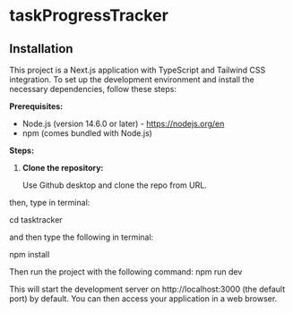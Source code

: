 # taskProgressTracker

## Installation

This project is a Next.js application with TypeScript and Tailwind CSS integration. To set up the development environment and install the necessary dependencies, follow these steps:

**Prerequisites:**

- Node.js (version 14.6.0 or later) - https://nodejs.org/en
- npm (comes bundled with Node.js)

**Steps:**

1. **Clone the repository:**

   Use Github desktop and clone the repo from URL.

then, type in terminal:  

cd tasktracker

and then type the following in terminal:

npm install


Then run the project with the following command: npm run dev


This will start the development server on http://localhost:3000 (the default port) by default. You can then access your application in a web browser.



